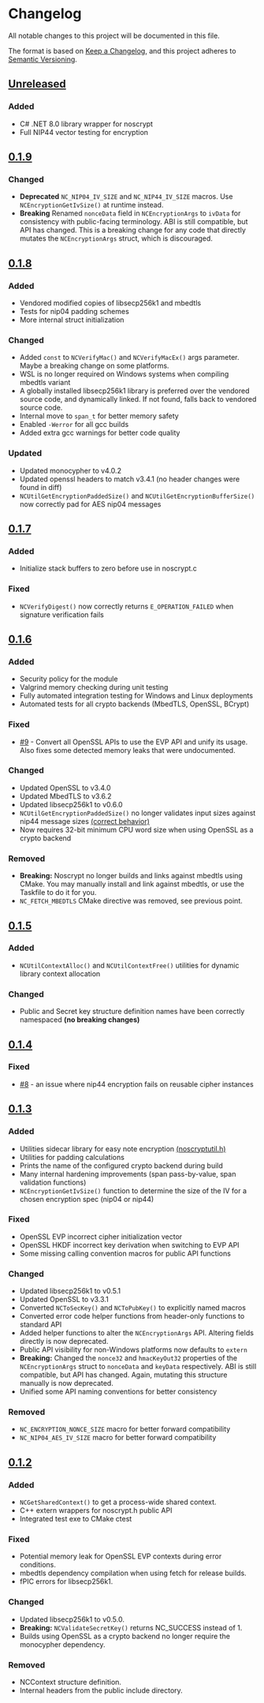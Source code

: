 # Changelog

All notable changes to this project will be documented in this file.

The format is based on [Keep a Changelog](https://keepachangelog.com/en/1.1.0/),
and this project adheres to [Semantic Versioning](https://semver.org/spec/v2.0.0.html).

## [Unreleased]

### Added
- C# .NET 8.0 library wrapper for noscrypt
- Full NIP44 vector testing for encryption

## [0.1.9]

### Changed
- **Deprecated** `NC_NIP04_IV_SIZE` and `NC_NIP44_IV_SIZE` macros. Use `NCEncryptionGetIvSize()` at runtime instead.
- **Breaking** Renamed `nonceData` field in `NCEncryptionArgs` to `ivData` for consistency with public-facing terminology. ABI is still compatible, but API has changed. 
This is a breaking change for any code that directly mutates the `NCEncryptionArgs` struct, which is discouraged.

## [0.1.8]

### Added
- Vendored modified copies of libsecp256k1 and mbedtls
- Tests for nip04 padding schemes
- More internal struct initialization

### Changed
- Added `const` to `NCVerifyMac()` and `NCVerifyMacEx()` args parameter. Maybe a breaking change on some platforms.
- WSL is no longer required on Windows systems when compiling mbedtls variant 
- A globally installed libsecp256k1 library is preferred over the vendored source code, and dynamically linked. If not found, falls back to vendored source code.
- Internal move to `span_t` for better memory safety
- Enabled `-Werror` for all gcc builds
- Added extra gcc warnings for better code quality
 
### Updated
- Updated monocypher to v4.0.2
- Updated openssl headers to match v3.4.1 (no header changes were found in diff)
- `NCUtilGetEncryptionPaddedSize()` and `NCUtilGetEncryptionBufferSize()` now correctly pad for AES nip04 messages

## [0.1.7]
 
### Added
- Initialize stack buffers to zero before use in noscrypt.c

### Fixed
- `NCVerifyDigest()` now correctly returns `E_OPERATION_FAILED` when signature verification fails

## [0.1.6]

### Added
- Security policy for the module
- Valgrind memory checking during unit testing
- Fully automated integration testing for Windows and Linux deployments
- Automated tests for all crypto backends (MbedTLS, OpenSSL, BCrypt)
  
### Fixed
- [#9](https://www.vaughnnugent.com/resources/software/modules/noscrypt-issues?id=53) - Convert all OpenSSL APIs to use the EVP API and unify its usage. Also fixes some detected memory leaks that were undocumented.

### Changed
- Updated OpenSSL to v3.4.0
- Updated MbedTLS to v3.6.2
- Updated libsecp256k1 to v0.6.0
- `NCUtilGetEncryptionPaddedSize()` no longer validates input sizes against nip44 message sizes [(correct behavior)](https://github.com/paulmillr/nip44/issues/21)
- Now requires 32-bit minimum CPU word size when using OpenSSL as a crypto backend

### Removed
- **Breaking:** Noscrypt no longer builds and links against mbedtls using CMake. You may manually install and link against mbedtls, or use the Taskfile to do it for you.
- `NC_FETCH_MBEDTLS` CMake directive was removed, see previous point.

## [0.1.5]

### Added
- `NCUtilContextAlloc()` and `NCUtilContextFree()` utilities for dynamic library context allocation

### Changed
- Public and Secret key structure definition names have been correctly namespaced __(no breaking changes)__  

## [0.1.4]

### Fixed
- [#8](https://www.vaughnnugent.com/resources/software/modules/noscrypt-issues?id=51) - an issue where nip44 encryption fails on reusable cipher instances

## [0.1.3]

### Added
- Utilities sidecar library for easy note encryption [(noscryptutil.h)](https://github.com/VnUgE/noscrypt/blob/v0.1.3/include/noscryptutil.h)
- Utilities for padding calculations
- Prints the name of the configured crypto backend during build
- Many internal hardening improvements (span pass-by-value, span validation functions)
- `NCEncryptionGetIvSize()` function to determine the size of the IV for a chosen encryption spec (nip04 or nip44)

### Fixed
- OpenSSL EVP incorrect cipher initialization vector
- OpenSSL HKDF incorrect key derivation when switching to EVP API
- Some missing calling convention macros for public API functions

### Changed
- Updated libsecp256k1 to v0.5.1
- Updated OpenSSL to v3.3.1
- Converted `NCToSecKey()` and `NCToPubKey()` to explicitly named macros
- Converted error code helper functions from header-only functions to standard API
- Added helper functions to alter the `NCEncryptionArgs` API. Altering fields directly is now deprecated.
- Public API visibility for non-Windows platforms now defaults to `extern`
- **Breaking:** Changed the `nonce32` and `hmacKeyOut32` properties of the `NCEncryptionArgs` struct to `nonceData` and `keyData` respectively. ABI is still compatible, but API has changed. Again, mutating this structure manually is now deprecated.
- Unified some API naming conventions for better consistency

### Removed
- `NC_ENCRYPTION_NONCE_SIZE` macro for better forward compatibility
- `NC_NIP04_AES_IV_SIZE` macro for better forward compatibility 

## [0.1.2]

### Added

- `NCGetSharedContext()` to get a process-wide shared context.
- C++ extern wrappers for noscrypt.h public API
- Integrated test exe to CMake ctest

### Fixed

- Potential memory leak for OpenSSL EVP contexts during error conditions.
- mbedtls dependency compilation when using fetch for release builds.
- fPIC errors for libsecp256k1.

### Changed

- Updated libsecp256k1 to v0.5.0.
- **Breaking:** `NCValidateSecretKey()` returns NC_SUCCESS instead of 1.
- Builds using OpenSSL as a crypto backend no longer require the monocypher dependency.

### Removed

- NCContext structure definition.
- Internal headers from the public include directory.

[unreleased]: https://github.com/VnUgE/noscrypt/compare/v0.1.9...HEAD
[0.1.9]: https://github.com/VnUgE/noscrypt/compare/v0.1.8...v0.1.9
[0.1.8]: https://github.com/VnUgE/noscrypt/compare/v0.1.7...v0.1.8
[0.1.7]: https://github.com/VnUgE/noscrypt/compare/v0.1.6...v0.1.7
[0.1.6]: https://github.com/VnUgE/noscrypt/compare/v0.1.5...v0.1.6
[0.1.5]: https://github.com/VnUgE/noscrypt/compare/v0.1.4...v0.1.5
[0.1.4]: https://github.com/VnUgE/noscrypt/compare/v0.1.3...v0.1.4
[0.1.3]: https://github.com/VnUgE/noscrypt/compare/v0.1.2...v0.1.3
[0.1.2]: https://github.com/VnUgE/noscrypt/compare/v0.1.1...v0.1.2
[0.1.1]: https://github.com/VnUgE/noscrypt/compare/v0.1.0...v0.1.1
